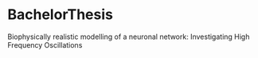 # BachelorThesis
Biophysically realistic modelling of a neuronal network: Investigating High Frequency Oscillations
